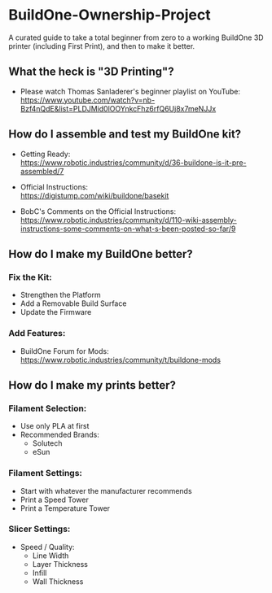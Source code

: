 # BuildOne-Ownership-Project
A curated guide to take a total beginner from zero to a working BuildOne 3D printer (including First Print), and then to make it better.

## What the heck is "3D Printing"?

  - Please watch Thomas Sanladerer's beginner playlist on YouTube:  
    https://www.youtube.com/watch?v=nb-Bzf4nQdE&list=PLDJMid0lOOYnkcFhz6rfQ6Uj8x7meNJJx

## How do I assemble and test my BuildOne kit?
  
  - Getting Ready:  
    https://www.robotic.industries/community/d/36-buildone-is-it-pre-assembled/7

  - Official Instructions:  
    https://digistump.com/wiki/buildone/basekit
    
  - BobC's Comments on the Official Instructions:  
    https://www.robotic.industries/community/d/110-wiki-assembly-instructions-some-comments-on-what-s-been-posted-so-far/9
     
## How do I make my BuildOne better?
  
### Fix the Kit:  
  - Strengthen the Platform  
  - Add a Removable Build Surface  
  - Update the Firmware  
    
### Add Features:  
  - BuildOne Forum for Mods:  
    https://www.robotic.industries/community/t/buildone-mods  
    
## How do I make my prints better?
  
### Filament Selection:
  - Use only PLA at first  
  - Recommended Brands:  
    - Solutech  
    - eSun  
    
### Filament Settings:  
  - Start with whatever the manufacturer recommends  
  - Print a Speed Tower  
  - Print a Temperature Tower  
    
### Slicer Settings:  
  - Speed / Quality:  
    - Line Width  
    - Layer Thickness  
    - Infill  
    - Wall Thickness  
